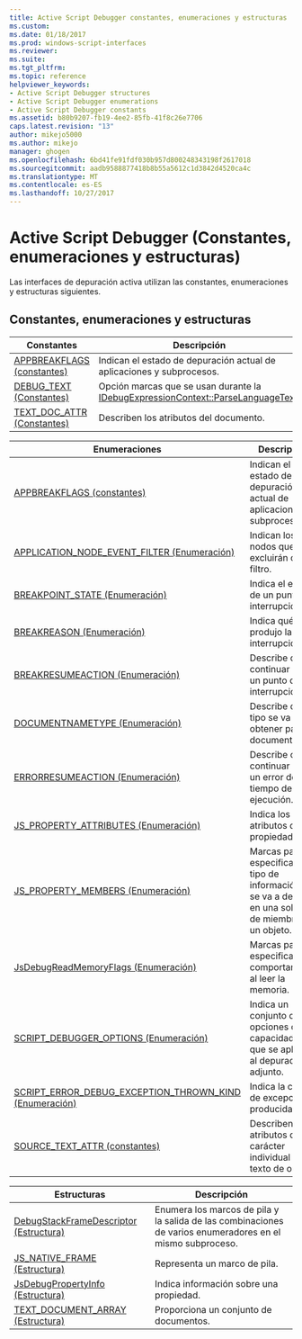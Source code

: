 ```yaml
---
title: Active Script Debugger constantes, enumeraciones y estructuras | Documentos de Microsoft
ms.custom: 
ms.date: 01/18/2017
ms.prod: windows-script-interfaces
ms.reviewer: 
ms.suite: 
ms.tgt_pltfrm: 
ms.topic: reference
helpviewer_keywords:
- Active Script Debugger structures
- Active Script Debugger enumerations
- Active Script Debugger constants
ms.assetid: b80b9207-fb19-4ee2-85fb-41f8c26e7706
caps.latest.revision: "13"
author: mikejo5000
ms.author: mikejo
manager: ghogen
ms.openlocfilehash: 6bd41fe91fdf030b957d800248343198f2617018
ms.sourcegitcommit: aadb9588877418b8b55a5612c1d3842d4520ca4c
ms.translationtype: MT
ms.contentlocale: es-ES
ms.lasthandoff: 10/27/2017
---
```

# <a name="active-script-debugger-constants-enumerations-and-structures"></a>Active Script Debugger (Constantes, enumeraciones y estructuras)
Las interfaces de depuración activa utilizan las constantes, enumeraciones y estructuras siguientes.  
  
## <a name="constants-enumerations-and-structures"></a>Constantes, enumeraciones y estructuras  
  
|Constantes|Descripción|  
|---------------|-----------------|  
|[APPBREAKFLAGS (constantes)](../../winscript/reference/appbreakflags-enumeration.md)|Indican el estado de depuración actual de aplicaciones y subprocesos.|  
|[DEBUG_TEXT (Constantes)](../../winscript/reference/debug-text-constants.md)|Opción marcas que se usan durante la [IDebugExpressionContext::ParseLanguageText](../../winscript/reference/idebugexpressioncontext-parselanguagetext.md).|  
|[TEXT_DOC_ATTR (Constantes)](../../winscript/reference/text-doc-attr-constants.md)|Describen los atributos del documento.|  
  
|Enumeraciones|Descripción|  
|------------------|-----------------|  
|[APPBREAKFLAGS (constantes)](../../winscript/reference/appbreakflags-enumeration.md)|Indican el estado de depuración actual de aplicaciones y subprocesos.|  
|[APPLICATION_NODE_EVENT_FILTER (Enumeración)](../../winscript/reference/application-node-event-filter-enumeration.md)|Indican los nodos que se excluirán con un filtro.|  
|[BREAKPOINT_STATE (Enumeración)](../../winscript/reference/breakpoint-state-enumeration.md)|Indica el estado de un punto de interrupción.|  
|[BREAKREASON (Enumeración)](../../winscript/reference/breakreason-enumeration.md)|Indica qué produjo la interrupción.|  
|[BREAKRESUMEACTION (Enumeración)](../../winscript/reference/breakresumeaction-enumeration.md)|Describe cómo continuar desde un punto de interrupción.|  
|[DOCUMENTNAMETYPE (Enumeración)](../../winscript/reference/documentnametype-enumeration.md)|Describe qué tipo se va a obtener para un documento.|  
|[ERRORRESUMEACTION (Enumeración)](../../winscript/reference/errorresumeaction-enumeration.md)|Describe cómo continuar desde un error de tiempo de ejecución.|  
|[JS_PROPERTY_ATTRIBUTES (Enumeración)](../../winscript/reference/js-property-attributes-enumeration.md)|Indica los atributos de una propiedad.|  
|[JS_PROPERTY_MEMBERS (Enumeración)](../../winscript/reference/js-property-members-enumeration.md)|Marcas para especificar el tipo de información que se va a devolver en una solicitud de miembros de un objeto.|  
|[JsDebugReadMemoryFlags (Enumeración)](../../winscript/reference/jsdebugreadmemoryflags-enumeration.md)|Marcas para especificar el comportamiento al leer la memoria.|  
|[SCRIPT_DEBUGGER_OPTIONS (Enumeración)](../../winscript/reference/script-debugger-options-enumeration.md)|Indica un conjunto de opciones o capacidades que se aplican al depurador adjunto.|  
|[SCRIPT_ERROR_DEBUG_EXCEPTION_THROWN_KIND (Enumeración)](../../winscript/reference/script-error-debug-exception-thrown-kind-enumeration.md)|Indica la clase de excepción producida.|  
|[SOURCE_TEXT_ATTR (constantes)](../../winscript/reference/source-text-attr-enumeration.md)|Describen los atributos de un carácter individual del texto de origen.|  
  
|Estructuras|Descripción|  
|----------------|-----------------|  
|[DebugStackFrameDescriptor (Estructura)](../../winscript/reference/debugstackframedescriptor-structure.md)|Enumera los marcos de pila y la salida de las combinaciones de varios enumeradores en el mismo subproceso.|  
|[JS_NATIVE_FRAME (Estructura)](../../winscript/reference/js-native-frame-structure.md)|Representa un marco de pila.|  
|[JsDebugPropertyInfo (Estructura)](../../winscript/reference/jsdebugpropertyinfo-structure.md)|Indica información sobre una propiedad.|  
|[TEXT_DOCUMENT_ARRAY (Estructura)](../../winscript/reference/text-document-array-structure.md)|Proporciona un conjunto de documentos.|